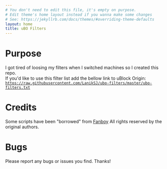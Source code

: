 ```yaml
---
# You don't need to edit this file, it's empty on purpose.
# Edit theme's home layout instead if you wanna make some changes
# See: https://jekyllrb.com/docs/themes/#overriding-theme-defaults
layout: home
title: uBO Filters
---
```


Purpose
============

I got tired of loosing my filters when I switched machines so I created this repo.<br>
If you'd like to use this filter list add the bellow link to uBlock Origin:<br>
<code>https://raw.githubusercontent.com/LanikSJ/ubo-filters/master/ubo-filters.txt</code><br>

Credits
============

Some scripts have been "borrowed" from [Fanboy](https://github.com/ryanbr/fanboy-adblock/)
All rights reserved by the original authors.

Bugs
============

Please report any bugs or issues you find. Thanks!
